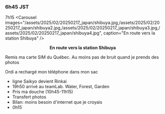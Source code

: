 ### 6h45 JST

7h15
<Carousel
    images="/assets/2025/02/20250217_japan/shibuya.jpg,/assets/2025/02/20250217_japan/shibuya2.jpg,/assets/2025/02/20250217_japan/shibuya3.jpg,/assets/2025/02/20250217_japan/shibuya4.jpg",
    caption="En route vers la station Shibuya"
/>
<p align="center"><b>En route vers la station Shibuya</b></p>

Remis ma carte SIM du Québec. Au moins pas de bruit quand je prends des photos

Ordi a rechargé mon téléphone dans mon sac


- ligne Saikyo devient Rinkai
- 19h50 arrivé au teamLab. Water, Forest, Garden
- Pris ma douche (10h45-11h15)
- Transfert photos
- Bilan: moins besoin d'internet que je croyais
- 0h15